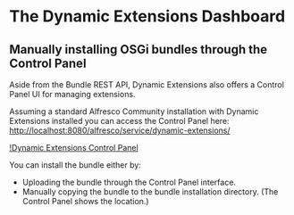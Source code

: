 # The Dynamic Extensions Dashboard

## Manually installing OSGi bundles through the Control Panel

Aside from the Bundle REST API, Dynamic Extensions also offers a Control Panel UI for managing extensions.

Assuming a standard Alfresco Community installation with Dynamic Extensions installed you can access the Control Panel here:
[http://localhost:8080/alfresco/service/dynamic-extensions/](http://localhost:8080/alfresco/service/dynamic-extensions/)

[!Dynamic Extensions Control Panel](assets/DE_Dashboard.png)

You can install the bundle either by:

* Uploading the bundle through the Control Panel interface.
* Manually copying the bundle to the bundle installation directory. (The Control Panel shows the location.) 
